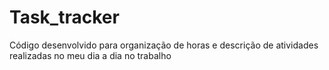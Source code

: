 # Task_tracker
Código desenvolvido para organização de horas e descrição de atividades realizadas no meu dia a dia no trabalho
